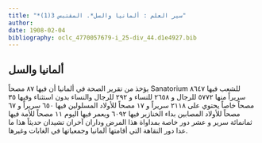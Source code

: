 ```yaml
---
title: "*سير العلم : ألمانيا والسل*. المقتبس 3(1)"
author: 
date: 1908-02-04
bibliography: oclc_4770057679-i_25-div_44.d1e4927.bib
---
```




##  ألمانيا والسل 


 يؤخذ من تقرير الصحة في ألمانيا أن فيها  ٨٧  مصحاً  Sanatorium  للشعب فيها  ٨٦٤٧  سريراً منها   ٥٧٧٢  للرجال و  ٢٦٥٨  للنساء و  ٢٩٢  للرجال والنساء بدون استثناء وفيها  ٣٥  مصحاً خاصاً يحتوي على  ٢١١٨  سريراً و  ١٧  مصحاً للأولاد المسلولين فيها  ٦٥٠  سريراً و  ٦٧  مصحاً للأولاد المصابين بداء الخنازير فيها  ٦٠٩٢  ويعمر فيها اليوم  ١١  مصحاً للأمة فيها ثمانمائة سرير و  عشر  دور خاصة بمداواة هذا المرض وداران آخران تشيدان حديثاً هذا ما عدا دور النقاهة التي أقامتها ألمانيا وجمعياتها في الغابات وغيرها. 
